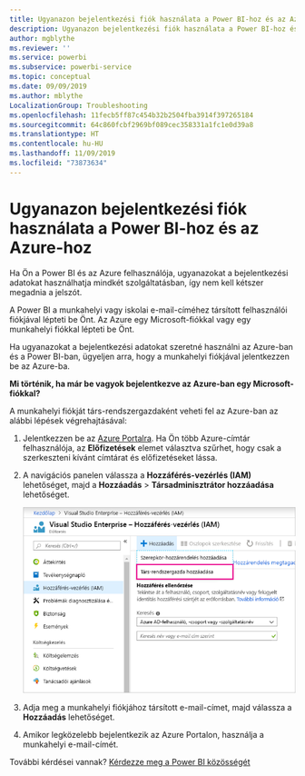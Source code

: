 ```yaml
---
title: Ugyanazon bejelentkezési fiók használata a Power BI-hoz és az Azure-hoz
description: Ugyanazon bejelentkezési fiók használata a Power BI-hoz és az Azure-hoz
author: mgblythe
ms.reviewer: ''
ms.service: powerbi
ms.subservice: powerbi-service
ms.topic: conceptual
ms.date: 09/09/2019
ms.author: mblythe
LocalizationGroup: Troubleshooting
ms.openlocfilehash: 11fecb5ff87c454b32b2504fba3914f397265184
ms.sourcegitcommit: 64c860fcbf2969bf089cec358331a1fc1e0d39a8
ms.translationtype: HT
ms.contentlocale: hu-HU
ms.lasthandoff: 11/09/2019
ms.locfileid: "73873634"
---
```

# <a name="using-the-same-account-for-power-bi-and-azure"></a>Ugyanazon bejelentkezési fiók használata a Power BI-hoz és az Azure-hoz

Ha Ön a Power BI és az Azure felhasználója, ugyanazokat a bejelentkezési adatokat használhatja mindkét szolgáltatásban, így nem kell kétszer megadnia a jelszót.

A Power BI a munkahelyi vagy iskolai e-mail-címéhez társított felhasználói fiókjával lépteti be Önt.  Az Azure egy Microsoft-fiókkal vagy egy munkahelyi fiókkal lépteti be Önt.

Ha ugyanazokat a bejelentkezési adatokat szeretné használni az Azure-ban és a Power BI-ban, ügyeljen arra, hogy a munkahelyi fiókjával jelentkezzen be az Azure-ba.

**Mi történik, ha már be vagyok bejelentkezve az Azure-ban egy Microsoft-fiókkal?**

A munkahelyi fiókját társ-rendszergazdaként veheti fel az Azure-ban az alábbi lépések végrehajtásával:

1. Jelentkezzen be az [Azure Portalra](https://portal.azure.com/). Ha Ön több Azure-címtár felhasználója, az **Előfizetések** elemet választva szűrhet, hogy csak a szerkeszteni kívánt címtárat és előfizetéseket lássa.

1. A navigációs panelen válassza a **Hozzáférés-vezérlés (IAM)** lehetőséget, majd a **Hozzáadás** \> **Társadminisztrátor hozzáadása** lehetőséget.

    ![Társ-rendszergazda hozzáadása az Azure Portalon](media/service-admin-how-to-use-the-same-account-as-azure/add-co-administrator.png)

1. Adja meg a munkahelyi fiókjához társított e-mail-címet, majd válassza a **Hozzáadás** lehetőséget.

1. Amikor legközelebb bejelentkezik az Azure Portalon, használja a munkahelyi e-mail-címét.

További kérdései vannak? [Kérdezze meg a Power BI közösségét](https://community.powerbi.com/)
